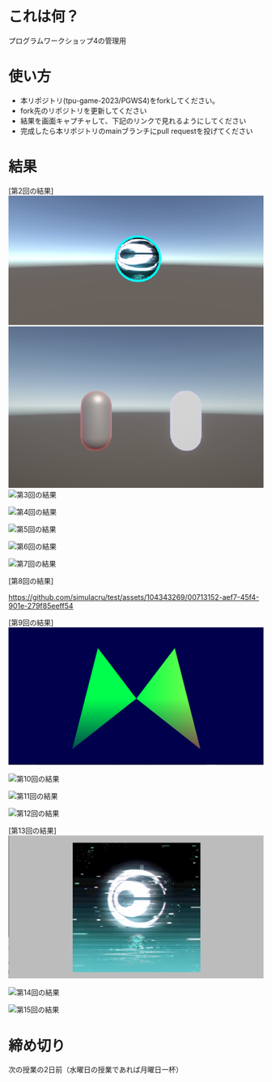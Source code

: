 # これは何？
プログラムワークショップ4の管理用

# 使い方

- 本リポジトリ(tpu-game-2023/PGWS4)をforkしてください。
- fork先のリポジトリを更新してください
- 結果を画面キャプチャして、下記のリンクで見れるようにしてください
- 完成したら本リポジトリのmainブランチにpull requestを投げてください

# 結果

[第2回の結果]
![第2回の結果](20230927-1.png)
![第2回の結果](20230927-2.png)
![第3回の結果](???.png)

![第4回の結果](???.png)

![第5回の結果](???.png)

![第6回の結果](???.png)

![第7回の結果](???.png)


[第8回の結果]

https://github.com/simulacru/test/assets/104343269/00713152-aef7-45f4-901e-279f85eeff54

[第9回の結果]
![第9回の結果](20231122_2.png)

![第10回の結果](???.png)

![第11回の結果](???.png)

![第12回の結果](???.png)

[第13回の結果]
![第13回の結果](20231220.png)

![第14回の結果](???.png)

![第15回の結果](???.png)

# 締め切り
次の授業の2日前（水曜日の授業であれば月曜日一杯）


[def]: 20231122.png